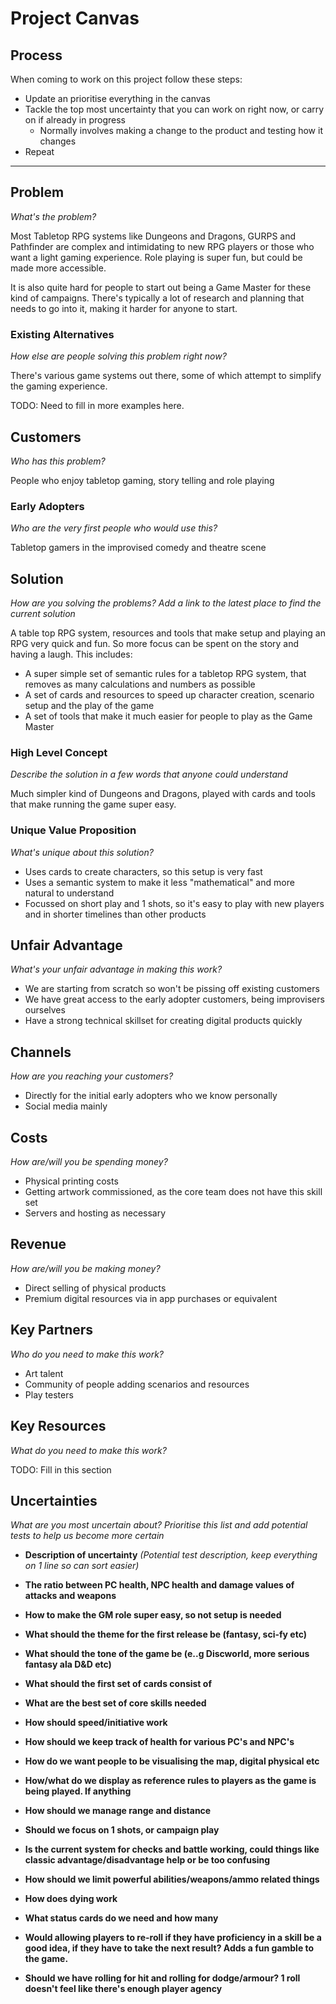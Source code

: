 # Project Canvas

## Process

When coming to work on this project follow these steps:

- Update an prioritise everything in the canvas
- Tackle the top most uncertainty that you can work on right now, or carry on if already in progress
  - Normally involves making a change to the product and testing how it changes
- Repeat

---

## Problem

_What's the problem?_

Most Tabletop RPG systems like Dungeons and Dragons, GURPS and Pathfinder are complex and intimidating to new RPG players or those who want a light gaming experience. Role playing is super fun, but could be made more accessible.

It is also quite hard for people to start out being a Game Master for these kind of campaigns. There's typically a lot of research and planning that needs to go into it, making it harder for anyone to start.

### Existing Alternatives

_How else are people solving this problem right now?_

There's various game systems out there, some of which attempt to simplify the gaming experience.

TODO: Need to fill in more examples here.

## Customers

_Who has this problem?_

People who enjoy tabletop gaming, story telling and role playing

### Early Adopters

_Who are the very first people who would use this?_

Tabletop gamers in the improvised comedy and theatre scene

## Solution

_How are you solving the problems? Add a link to the latest place to find the current solution_

A table top RPG system, resources and tools that make setup and playing an RPG very quick and fun. So more focus can be spent on the story and having a laugh. This includes:

- A super simple set of semantic rules for a tabletop RPG system, that removes as many calculations and numbers as possible
- A set of cards and resources to speed up character creation, scenario setup and the play of the game
- A set of tools that make it much easier for people to play as the Game Master

### High Level Concept

_Describe the solution in a few words that anyone could understand_

Much simpler kind of Dungeons and Dragons, played with cards and tools that make running the game super easy.

### Unique Value Proposition

_What's unique about this solution?_

- Uses cards to create characters, so this setup is very fast
- Uses a semantic system to make it less "mathematical" and more natural to understand
- Focussed on short play and 1 shots, so it's easy to play with new players and in shorter timelines than other products

## Unfair Advantage

_What's your unfair advantage in making this work?_

- We are starting from scratch so won't be pissing off existing customers
- We have great access to the early adopter customers, being improvisers ourselves
- Have a strong technical skillset for creating digital products quickly

## Channels

_How are you reaching your customers?_

- Directly for the initial early adopters who we know personally
- Social media mainly

## Costs

_How are/will you be spending money?_

- Physical printing costs
- Getting artwork commissioned, as the core team does not have this skill set
- Servers and hosting as necessary

## Revenue

_How are/will you be making money?_

- Direct selling of physical products
- Premium digital resources via in app purchases or equivalent

## Key Partners

_Who do you need to make this work?_

- Art talent
- Community of people adding scenarios and resources
- Play testers

## Key Resources

_What do you need to make this work?_

TODO: Fill in this section

## Uncertainties

_What are you most uncertain about? Prioritise this list and add potential tests to help us become more certain_

- **Description of uncertainty** _(Potential test description, keep everything on 1 line so can sort easier)_

- **The ratio between PC health, NPC health and damage values of attacks and weapons**
- **How to make the GM role super easy, so not setup is needed**
- **What should the theme for the first release be (fantasy, sci-fy etc)**
- **What should the tone of the game be (e..g Discworld, more serious fantasy ala D&D etc)**
- **What should the first set of cards consist of**
- **What are the best set of core skills needed**
- **How should speed/initiative work**
- **How should we keep track of health for various PC's and NPC's**
- **How do we want people to be visualising the map, digital physical etc**
- **How/what do we display as reference rules to players as the game is being played. If anything**
- **How should we manage range and distance**
- **Should we focus on 1 shots, or campaign play**
- **Is the current system for checks and battle working, could things like classic advantage/disadvantage help or be too confusing**
- **How should we limit powerful abilities/weapons/ammo related things**
- **How does dying work**
- **What status cards do we need and how many**
- **Would allowing players to re-roll if they have proficiency in a skill be a good idea, if they have to take the next result? Adds a fun gamble to the game.**
- **Should we have rolling for hit and rolling for dodge/armour? 1 roll doesn't feel like there's enough player agency**
